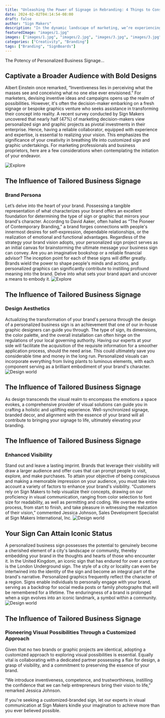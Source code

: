 ```yaml
---
title: "Unleashing the Power of Signage in Rebranding: 4 Things to Consider"
date: 2024-02-02T04:14:54-08:00
draft: false
author: "Sign Makers"
description: "In the dynamic landscape of marketing, we’re experiencing a resurgence of rebranding. Rebrands are a strategic marketing maneuver that can redefine or refresh a company or brand’s identity and set it on a trajectory for future success. While there are numerous elements to consider during a rebrand, signs and graphics are pivotal pieces in the rebranding process, acting as powerful ambassadors for brands as well as businesses that need to attract attention to get customer traffic."
featuredImage: "images/1.jpg"
images: ["images/1.jpg", "images/2.jpg", "images/3.jpg", "images/3.jpg"]
categories: ["Creativity", "Branding"]
tags: ["Branding", "SignBoards"]
---
```


The Potency of Personalized Business Signage...

## Captivate a Broader Audience with Bold Designs

Albert Einstein once remarked, “Inventiveness lies in perceiving what the masses see and conceiving what no one else ever envisioned.” For marketers, devising inventive ideas and campaigns opens up the realm of possibilities. However, it's often the decision-maker embarking on a fresh signage or bespoke graphics venture who seeks assistance in transforming their concept into reality. A recent survey conducted by Sign Makers uncovered that nearly half (47%) of marketing decision-makers view personalized sign and graphic projects as pivotal investments in their enterprise. Hence, having a reliable collaborator, equipped with experience and expertise, is essential to realizing your vision. This emphasizes the significance of your creativity in breathing life into customized sign and graphic undertakings. For marketing professionals and business proprietors, here are a few considerations when contemplating the initiation of your endeavor.

![Explore](images/1.jpg)


## The Influence of Tailored Business Signage

### Brand Persona
Let’s delve into the heart of your brand. Possessing a tangible representation of what characterizes your brand offers an excellent foundation for determining the type of sign or graphic that mirrors your brand's character. According to David Aaker, often hailed as “The Pioneer of Contemporary Branding,” a brand forges connections with people's innermost desires for self-expression, dependable relationships, or the realization of emotional and functional advantages. Regardless of the strategy your brand vision adopts, your personalized sign project serves as an initial canvas for brainstorming the ultimate message your business sign can convey. Are you an imaginative bookshop or a reliable financial advisor? The inception point for each of these signs will differ greatly. Brands wield the power to shape people's minds and actions, and personalized graphics can significantly contribute to instilling profound meaning into the brand. Delve into what sets your brand apart and uncover a means to embody it.
![Explore](images/2.jpg)
## The Influence of Tailored Business Signage

### Design Aesthetics
Actualizing the transformation of your brand's persona through the design of a personalized business sign is an achievement that one of our in-house graphic designers can guide you through. The type of sign, its dimensions, the color palette, and the overall installation can often hinge on the regulations of your local governing authority. Having our experts at your side will facilitate the acquisition of the requisite information for a smoother application process, should the need arise. This could ultimately save you considerable time and money in the long run. Personalized visuals can incorporate everything from living plants to luminous elements, with each component serving as a brilliant embodiment of your brand's character.
![Design world](images/5.jpg)

## The Influence of Tailored Business Signage

As design transcends the visual realm to encompass the emotions a space evokes, a comprehensive provider of visual solutions can guide you in crafting a holistic and uplifting experience. Well-synchronized signage, branded decor, and alignment with the essence of your brand will all contribute to bringing your signage to life, ultimately elevating your branding.

## The Influence of Tailored Business Signage

### Enhanced Visibility
Stand out and leave a lasting imprint. Brands that leverage their visibility will draw a larger audience and offer cues that can prompt people to visit, explore, and make purchases. To attain your objective of being conspicuous and making a memorable impression on your audience, you must take into account a variety of factors to enhance your brand's visibility. “Customers rely on Sign Makers to help visualize their concepts, drawing on our proficiency in visual communication, ranging from color selection to font size for readability, as well as permitting and coding. We oversee the entire process, from start to finish, and take pleasure in witnessing the realization of their vision,” commented Jessica Johnson, Sales Development Specialist at Sign Makers International, Inc.
![Design world](images/3.jpg)


## Your Sign Can Attain Iconic Status
A personalized business sign possesses the potential to genuinely become a cherished element of a city's landscape or community, thereby embedding your brand in the thoughts and hearts of those who encounter it. In the United Kingdom, an iconic sign that has endured for over a century is the London Underground sign. The style of a city or locality can even be intertwined into the identity of the sign and become an integral part of the brand's narrative. Personalized graphics frequently reflect the character of a region. Signs enable individuals to personally engage with your brand, serving as a backdrop for social media posts or family photographs that will be remembered for a lifetime. The enduringness of a brand is prolonged when a sign evolves into an iconic landmark, a symbol within a community.
![Design world](images/4.jpg)

## The Influence of Tailored Business Signage

### Pioneering Visual Possibilities Through a Customized Approach
Given that no two brands or graphic projects are identical, adopting a customized approach to exploring visual possibilities is essential. Equally vital is collaborating with a dedicated partner possessing a flair for design, a grasp of visibility, and a commitment to preserving the essence of your brand.

“We introduce inventiveness, competence, and trustworthiness, instilling the confidence that we can help entrepreneurs bring their vision to life,” remarked Jessica Johnson.

If you're seeking a customized-branded sign, let our experts in visual communication at Sign Makers kindle your imagination to achieve more than you ever believed possible.
